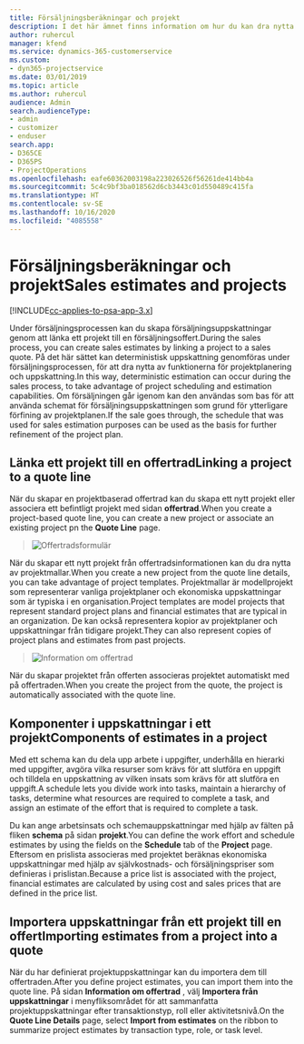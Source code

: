 ```yaml
---
title: Försäljningsberäkningar och projekt
description: I det här ämnet finns information om hur du kan dra nytta av schemat och uppskattningarna i försäljningsprocessen.
author: ruhercul
manager: kfend
ms.service: dynamics-365-customerservice
ms.custom:
- dyn365-projectservice
ms.date: 03/01/2019
ms.topic: article
ms.author: ruhercul
audience: Admin
search.audienceType:
- admin
- customizer
- enduser
search.app:
- D365CE
- D365PS
- ProjectOperations
ms.openlocfilehash: eafe60362003198a223026526f56261de414bb4a
ms.sourcegitcommit: 5c4c9bf3ba018562d6cb3443c01d550489c415fa
ms.translationtype: HT
ms.contentlocale: sv-SE
ms.lasthandoff: 10/16/2020
ms.locfileid: "4085558"
---
```

# <a name="sales-estimates-and-projects"></a><span data-ttu-id="178c6-103">Försäljningsberäkningar och projekt</span><span class="sxs-lookup"><span data-stu-id="178c6-103">Sales estimates and projects</span></span>

[!INCLUDE[cc-applies-to-psa-app-3.x](../includes/cc-applies-to-psa-app-3x.md)]

<span data-ttu-id="178c6-104">Under försäljningsprocessen kan du skapa försäljningsuppskattningar genom att länka ett projekt till en försäljningsoffert.</span><span class="sxs-lookup"><span data-stu-id="178c6-104">During the sales process, you can create sales estimates by linking a project to a sales quote.</span></span> <span data-ttu-id="178c6-105">På det här sättet kan deterministisk uppskattning genomföras under försäljningsprocessen, för att dra nytta av funktionerna för projektplanering och uppskattning.</span><span class="sxs-lookup"><span data-stu-id="178c6-105">In this way, deterministic estimation can occur during the sales process, to take advantage of project scheduling and estimation capabilities.</span></span> <span data-ttu-id="178c6-106">Om försäljningen går igenom kan den användas som bas för att använda schemat för försäljningsuppskattningen som grund för ytterligare förfining av projektplanen.</span><span class="sxs-lookup"><span data-stu-id="178c6-106">If the sale goes through, the schedule that was used for sales estimation purposes can be used as the basis for further refinement of the project plan.</span></span>

## <a name="linking-a-project-to-a-quote-line"></a><span data-ttu-id="178c6-107">Länka ett projekt till en offertrad</span><span class="sxs-lookup"><span data-stu-id="178c6-107">Linking a project to a quote line</span></span>

<span data-ttu-id="178c6-108">När du skapar en projektbaserad offertrad kan du skapa ett nytt projekt eller associera ett befintligt projekt med sidan **offertrad**.</span><span class="sxs-lookup"><span data-stu-id="178c6-108">When you create a project-based quote line, you can create a new project or associate an existing project pn the **Quote Line** page.</span></span> 

> ![Offertradsformulär](media/project-8.png)
 
<span data-ttu-id="178c6-110">När du skapar ett nytt projekt från offertradsinformationen kan du dra nytta av projektmallar.</span><span class="sxs-lookup"><span data-stu-id="178c6-110">When you create a new project from the quote line details, you can take advantage of project templates.</span></span> <span data-ttu-id="178c6-111">Projektmallar är modellprojekt som representerar vanliga projektplaner och ekonomiska uppskattningar som är typiska i en organisation.</span><span class="sxs-lookup"><span data-stu-id="178c6-111">Project templates are model projects that represent standard project plans and financial estimates that are typical in an organization.</span></span> <span data-ttu-id="178c6-112">De kan också representera kopior av projektplaner och uppskattningar från tidigare projekt.</span><span class="sxs-lookup"><span data-stu-id="178c6-112">They can also represent copies of project plans and estimates from past projects.</span></span>

> ![Information om offertrad](media/project-9.png)
  
<span data-ttu-id="178c6-114">När du skapar projektet från offerten associeras projektet automatiskt med på offertraden.</span><span class="sxs-lookup"><span data-stu-id="178c6-114">When you create the project from the quote, the project is automatically associated with the quote line.</span></span>

## <a name="components-of-estimates-in-a-project"></a><span data-ttu-id="178c6-115">Komponenter i uppskattningar i ett projekt</span><span class="sxs-lookup"><span data-stu-id="178c6-115">Components of estimates in a project</span></span>

<span data-ttu-id="178c6-116">Med ett schema kan du dela upp arbete i uppgifter, underhålla en hierarki med uppgifter, avgöra vilka resurser som krävs för att slutföra en uppgift och tilldela en uppskattning av vilken insats som krävs för att slutföra en uppgift.</span><span class="sxs-lookup"><span data-stu-id="178c6-116">A schedule lets you divide work into tasks, maintain a hierarchy of tasks, determine what resources are required to complete a task, and assign an estimate of the effort that is required to complete a task.</span></span>

<span data-ttu-id="178c6-117">Du kan ange arbetsinsats och schemauppskattningar med hjälp av fälten på fliken **schema** på sidan **projekt**.</span><span class="sxs-lookup"><span data-stu-id="178c6-117">You can define the work effort and schedule estimates by using the fields on the **Schedule** tab of the **Project** page.</span></span> <span data-ttu-id="178c6-118">Eftersom en prislista associeras med projektet beräknas ekonomiska uppskattningar med hjälp av självkostnads- och försäljningspriser som definieras i prislistan.</span><span class="sxs-lookup"><span data-stu-id="178c6-118">Because a price list is associated with the project, financial estimates are calculated by using cost and sales prices that are defined in the price list.</span></span>

## <a name="importing-estimates-from-a-project-into-a-quote"></a><span data-ttu-id="178c6-119">Importera uppskattningar från ett projekt till en offert</span><span class="sxs-lookup"><span data-stu-id="178c6-119">Importing estimates from a project into a quote</span></span>

<span data-ttu-id="178c6-120">När du har definierat projektuppskattningar kan du importera dem till offertraden.</span><span class="sxs-lookup"><span data-stu-id="178c6-120">After you define project estimates, you can import them into the quote line.</span></span> <span data-ttu-id="178c6-121">På sidan **Information om offertrad** , välj **Importera från uppskattningar** i menyfliksområdet för att sammanfatta projektuppskattningar efter transaktionstyp, roll eller aktivitetsnivå.</span><span class="sxs-lookup"><span data-stu-id="178c6-121">On the **Quote Line Details** page, select **Import from estimates** on the ribbon to summarize project estimates by transaction type, role, or task level.</span></span>
